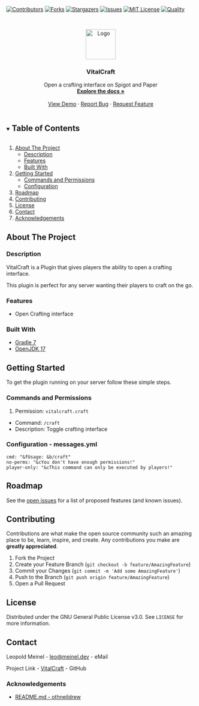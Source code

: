 <!-- PROJECT SHIELDS -->
[![Contributors][contributors-shield]][contributors-url]
[![Forks][forks-shield]][forks-url]
[![Stargazers][stars-shield]][stars-url]
[![Issues][issues-shield]][issues-url]
[![MIT License][license-shield]][license-url]
[![Quality][quality-shield]][quality-url]

<!-- PROJECT LOGO -->
<!--suppress ALL -->
<br />
<p align="center">
  <a href="https://github.com/LeoMeinel/VitalCraft">
    <img src="images/logo.png" alt="Logo" width="80" height="80">
  </a>

<h3 align="center">VitalCraft</h3>

  <p align="center">
    Open a crafting interface on Spigot and Paper
    <br />
    <a href="https://github.com/LeoMeinel/VitalCraft"><strong>Explore the docs »</strong></a>
    <br />
    <br />
    <a href="https://github.com/LeoMeinel/VitalCraft">View Demo</a>
    ·
    <a href="https://github.com/LeoMeinel/VitalCraft/issues">Report Bug</a>
    ·
    <a href="https://github.com/LeoMeinel/VitalCraft/issues">Request Feature</a>
  </p>

<!-- TABLE OF CONTENTS -->
<details open="open">
  <summary><h2 style="display: inline-block">Table of Contents</h2></summary>
  <ol>
    <li>
      <a href="#about-the-project">About The Project</a>
      <ul>
        <li><a href="#description">Description</a></li>
        <li><a href="#features">Features</a></li>
        <li><a href="#built-with">Built With</a></li>
      </ul>
    </li>
    <li>
      <a href="#getting-started">Getting Started</a>
      <ul>
        <li><a href="#commands-and-permissions">Commands and Permissions</a></li>
        <li><a href="#configuration - messages.yml">Configuration</a></li>
      </ul>
    </li>
    <li><a href="#roadmap">Roadmap</a></li>
    <li><a href="#contributing">Contributing</a></li>
    <li><a href="#license">License</a></li>
    <li><a href="#contact">Contact</a></li>
    <li><a href="#acknowledgements">Acknowledgements</a></li>
  </ol>
</details>

<!-- ABOUT THE PROJECT -->

## About The Project

### Description

VitalCraft is a Plugin that gives players the ability to open a crafting interface.

This plugin is perfect for any server wanting their players to craft on the go.

### Features

* Open Crafting interface

### Built With

* [Gradle 7](https://docs.gradle.org/7.4/release-notes.html)
* [OpenJDK 17](https://openjdk.java.net/projects/jdk/17/)

<!-- GETTING STARTED -->

## Getting Started

To get the plugin running on your server follow these simple steps.

### Commands and Permissions

1. Permission: `vitalcraft.craft`

* Command: `/craft`
* Description: Toggle crafting interface

### Configuration - messages.yml

```
cmd: "&fUsage: &b/craft"
no-perms: "&cYou don't have enough permissions!"
player-only: "&cThis command can only be executed by players!"
```

<!-- ROADMAP -->

## Roadmap

See the [open issues](https://github.com/LeoMeinel/VitalCraft/issues) for a list of proposed features (and known
issues).

<!-- CONTRIBUTING -->

## Contributing

Contributions are what make the open source community such an amazing place to be, learn, inspire, and create. Any
contributions you make are **greatly appreciated**.

1. Fork the Project
2. Create your Feature Branch (`git checkout -b feature/AmazingFeature`)
3. Commit your Changes (`git commit -m 'Add some AmazingFeature'`)
4. Push to the Branch (`git push origin feature/AmazingFeature`)
5. Open a Pull Request

<!-- LICENSE -->

## License

Distributed under the GNU General Public License v3.0. See `LICENSE` for more information.

<!-- CONTACT -->

## Contact

Leopold Meinel - [leo@meinel.dev](mailto:leo@meinel.dev) - eMail

Project Link - [VitalCraft](https://github.com/LeoMeinel/VitalCraft) - GitHub

<!-- ACKNOWLEDGEMENTS -->

### Acknowledgements

* [README.md - othneildrew](https://github.com/othneildrew/Best-README-Template)

<!-- MARKDOWN LINKS & IMAGES -->

[contributors-shield]: https://img.shields.io/github/contributors-anon/LeoMeinel/VitalCraft?style=for-the-badge

[contributors-url]: https://github.com/LeoMeinel/VitalCraft/graphs/contributors

[forks-shield]: https://img.shields.io/github/forks/LeoMeinel/VitalCraft?label=Forks&style=for-the-badge

[forks-url]: https://github.com/LeoMeinel/VitalCraft/network/members

[stars-shield]: https://img.shields.io/github/stars/LeoMeinel/VitalCraft?style=for-the-badge

[stars-url]: https://github.com/LeoMeinel/VitalCraft/stargazers

[issues-shield]: https://img.shields.io/github/issues/LeoMeinel/VitalCraft?style=for-the-badge

[issues-url]: https://github.com/LeoMeinel/VitalCraft/issues

[license-shield]: https://img.shields.io/github/license/LeoMeinel/VitalCraft?style=for-the-badge

[license-url]: https://github.com/LeoMeinel/VitalCraft/blob/main/LICENSE

[quality-shield]: https://img.shields.io/codefactor/grade/github/LeoMeinel/VitalCraft?style=for-the-badge

[quality-url]: https://www.codefactor.io/repository/github/LeoMeinel/VitalCraft
